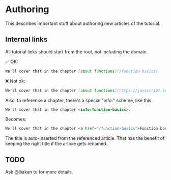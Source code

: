
# Authoring

This describes important stuff about authoring new articles of the tutorial.

## Internal links

All tutorial links should start from the root, not including the domain.

✅ OK:

```md
We'll cover that in the chapter [about functions](/function-basics)
```

❌ Not ok:

```md
We'll cover that in the chapter [about functions](https://javascript.info/function-basics)
```

Also, to reference a chapter, there's a special "info:" scheme, like this:

```md
We'll cover that in the chapter <info:function-basics>.
```

Becomes:
```html
We'll cover that in the chapter <a href="/function-basics">Function basics</a>.
```

The title is auto-inserted from the referenced article. That has the benefit of keeping the right title if the article gets renamed.

## TODO

Ask @iliakan to for more details.
